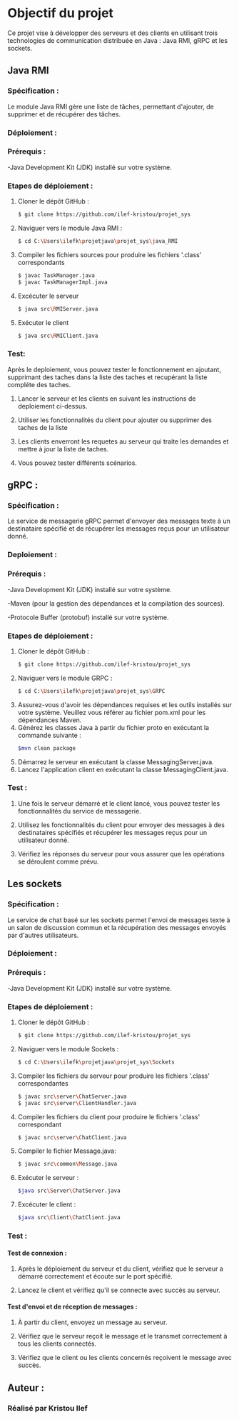 # Objectif du projet

Ce projet vise à développer des serveurs et des clients en utilisant trois technologies de communication distribuée en Java : Java RMI, gRPC et les sockets.
## Java RMI

### Spécification :

Le module Java RMI gère une liste de tâches, permettant d'ajouter, de supprimer et de récupérer des tâches.

### Déploiement :
### Prérequis :
-Java Development Kit (JDK) installé sur votre système.
### Etapes de déploiement :

1. Cloner le dépôt GitHub :
   ```bash
   $ git clone https://github.com/ilef-kristou/projet_sys
2. Naviguer vers le module Java RMI :
   ```bash
   $ cd C:\Users\ilefk\projetjava\projet_sys\java_RMI
3. Compiler les fichiers sources pour produire les fichiers '.class' correspondants
   ```bash
   $ javac TaskManager.java
   $ javac TaskManagerImpl.java
4. Excécuter le serveur
   ```bash
   $ java src\RMIServer.java
6. Exécuter le client
   ```bash
   $ java src\RMIClient.java
### Test:
Après le deploiement, vous pouvez tester le fonctionnement en ajoutant, supprimant des taches dans la liste des taches et recupérant la liste compléte des taches.
1. Lancer le serveur et les clients en suivant les instructions de deploiement ci-dessus.

2. Utiliser les fonctionnalités du client pour ajouter ou supprimer des taches de la liste

3. Les clients enverront les requetes au serveur qui traite les demandes et mettre à jour la liste de taches.
   
4. Vous pouvez tester différents scénarios.
## gRPC :
### Spécification :
Le service de messagerie gRPC permet d'envoyer des messages texte à un destinataire spécifié et de récupérer les messages reçus pour un utilisateur donné.
### Deploiement :
### Prérequis :
-Java Development Kit (JDK) installé sur votre système.

-Maven (pour la gestion des dépendances et la compilation des sources).

-Protocole Buffer (protobuf) installé sur votre système.
### Etapes de déploiement :
1. Cloner le dépôt GitHub :
   ```bash
   $ git clone https://github.com/ilef-kristou/projet_sys
2. Naviguer vers le module GRPC :
   ```bash
   $ cd C:\Users\ilefk\projetjava\projet_sys\GRPC
3. Assurez-vous d'avoir les dépendances requises et les outils installés sur votre système. Veuillez vous référer au fichier pom.xml pour les dépendances Maven.
4. Générez les classes Java à partir du fichier proto en exécutant la commande suivante :
   ```bash
   $mvn clean package
5. Démarrez le serveur en exécutant la classe MessagingServer.java.
6. Lancez l'application client en exécutant la classe MessagingClient.java.
### Test :
1. Une fois le serveur démarré et le client lancé, vous pouvez tester les fonctionnalités du service de messagerie.

2. Utilisez les fonctionnalités du client pour envoyer des messages à des destinataires spécifiés et récupérer les messages reçus pour un utilisateur donné.

3. Vérifiez les réponses du serveur pour vous assurer que les opérations se déroulent comme prévu.
## Les sockets
### Spécification :
Le service de chat basé sur les sockets permet l'envoi de messages texte à un salon de discussion commun et la récupération des messages envoyés par d'autres utilisateurs.
### Déploiement :
### Prérequis :
-Java Development Kit (JDK) installé sur votre système.
### Etapes de déploiement :

1. Cloner le dépôt GitHub :
   ```bash
   $ git clone https://github.com/ilef-kristou/projet_sys
2. Naviguer vers le module Sockets :
   ```bash
   $ cd C:\Users\ilefk\projetjava\projet_sys\Sockets
3. Compiler les fichiers du serveur pour produire les fichiers '.class' correspondantes
   ```bash
   $ javac src\server\ChatServer.java
   $ javac src\server\ClientHandler.java
4. Compiler les fichiers du client pour produire le fichiers '.class' correspondant
   ```bash 
   $ javac src\server\ChatClient.java
5. Compiler le fichier Message.java:
   ```bash
   $ javac src\common\Message.java
6. Exécuter le serveur :
   ```bash
   $java src\Server\ChatServer.java
7. Excécuter le client :
   ```bash
   $java src\Client\ChatClient.java
### Test :
#### Test de connexion :
1. Après le déploiement du serveur et du client, vérifiez que le serveur a démarré correctement et écoute sur le port spécifié.

2. Lancez le client et vérifiez qu'il se connecte avec succès au serveur.
#### Test d'envoi et de réception de messages :
1. À partir du client, envoyez un message au serveur.

2. Vérifiez que le serveur reçoit le message et le transmet correctement à tous les clients connectés.

3. Vérifiez que le client ou les clients concernés reçoivent le message avec succès.


## Auteur : 
### Réalisé par Kristou Ilef
